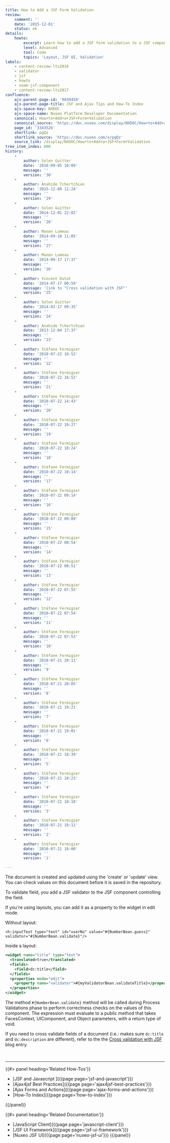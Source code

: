```yaml
---
title: How to Add a JSF Form Validation
review:
    comment: ''
    date: '2015-12-01'
    status: ok
details:
    howto:
        excerpt: Learn how to add a JSF form validation to a JSF component to validate a field.
        level: Advanced
        tool: Code
        topics: 'Layout, JSF UI, Validation'
labels:
    - content-review-lts2016
    - validator
    - jsf
    - howto
    - seam-jsf-component
    - content-review-lts2017
confluence:
    ajs-parent-page-id: '9830458'
    ajs-parent-page-title: JSF and Ajax Tips and How-To Index
    ajs-space-key: NXDOC
    ajs-space-name: Nuxeo Platform Developer Documentation
    canonical: How+to+Add+a+JSF+Form+Validation
    canonical_source: 'https://doc.nuxeo.com/display/NXDOC/How+to+Add+a+JSF+Form+Validation'
    page_id: '3343526'
    shortlink: pgQz
    shortlink_source: 'https://doc.nuxeo.com/x/pgQz'
    source_link: /display/NXDOC/How+to+Add+a+JSF+Form+Validation
tree_item_index: 800
history:
    - 
        author: Solen Guitter
        date: '2016-09-05 10:09'
        message: ''
        version: '30'
    - 
        author: Anahide Tchertchian
        date: '2015-12-08 11:24'
        message: ''
        version: '29'
    - 
        author: Solen Guitter
        date: '2014-12-01 22:02'
        message: ''
        version: '28'
    - 
        author: Manon Lumeau
        date: '2014-09-18 11:05'
        message: ''
        version: '27'
    - 
        author: Manon Lumeau
        date: '2014-09-17 17:37'
        message: ''
        version: '26'
    - 
        author: Vincent Dutat
        date: '2014-07-17 00:59'
        message: 'link to "Cross validation with JSF"'
        version: '25'
    - 
        author: Solen Guitter
        date: '2014-02-17 09:35'
        message: ''
        version: '24'
    - 
        author: Anahide Tchertchian
        date: '2013-12-04 17:37'
        message: ''
        version: '23'
    - 
        author: Stéfane Fermigier
        date: '2010-07-22 16:52'
        message: ''
        version: '22'
    - 
        author: Stéfane Fermigier
        date: '2010-07-22 16:52'
        message: ''
        version: '21'
    - 
        author: Stéfane Fermigier
        date: '2010-07-22 14:43'
        message: ''
        version: '20'
    - 
        author: Stéfane Fermigier
        date: '2010-07-22 10:27'
        message: ''
        version: '19'
    - 
        author: Stéfane Fermigier
        date: '2010-07-22 10:24'
        message: ''
        version: '18'
    - 
        author: Stéfane Fermigier
        date: '2010-07-22 10:14'
        message: ''
        version: '17'
    - 
        author: Stéfane Fermigier
        date: '2010-07-22 09:14'
        message: ''
        version: '16'
    - 
        author: Stéfane Fermigier
        date: '2010-07-22 09:09'
        message: ''
        version: '15'
    - 
        author: Stéfane Fermigier
        date: '2010-07-22 08:54'
        message: ''
        version: '14'
    - 
        author: Stéfane Fermigier
        date: '2010-07-22 08:51'
        message: ''
        version: '13'
    - 
        author: Stéfane Fermigier
        date: '2010-07-22 07:55'
        message: ''
        version: '12'
    - 
        author: Stéfane Fermigier
        date: '2010-07-22 07:54'
        message: ''
        version: '11'
    - 
        author: Stéfane Fermigier
        date: '2010-07-22 07:53'
        message: ''
        version: '10'
    - 
        author: Stéfane Fermigier
        date: '2010-07-21 20:11'
        message: ''
        version: '9'
    - 
        author: Stéfane Fermigier
        date: '2010-07-21 20:05'
        message: ''
        version: '8'
    - 
        author: Stéfane Fermigier
        date: '2010-07-21 19:21'
        message: ''
        version: '7'
    - 
        author: Stéfane Fermigier
        date: '2010-07-21 19:01'
        message: ''
        version: '6'
    - 
        author: Stéfane Fermigier
        date: '2010-07-21 18:39'
        message: ''
        version: '5'
    - 
        author: Stéfane Fermigier
        date: '2010-07-21 18:23'
        message: ''
        version: '4'
    - 
        author: Stéfane Fermigier
        date: '2010-07-21 18:18'
        message: ''
        version: '3'
    - 
        author: Stéfane Fermigier
        date: '2010-07-21 18:11'
        message: ''
        version: '2'
    - 
        author: Stéfane Fermigier
        date: '2010-07-21 18:00'
        message: ''
        version: '1'

---
```

The document is created and updated using the 'create' or 'update' view. You can check values on this document before it is saved in the repository.

To validate field, you add a JSF validator to the JSF component controlling the field.

If you're using layouts, you can add it as a property to the widget in edit mode.

Without layout:

```
<h:inputText type="text" id="userNo" value="#{NumberBean.guess}" validator="#{NumberBean.validate}"/>

```

Inside a layout:

```xml
<widget name="title" type="text">
  <translated>true</translated>
  <fields>
    <field>dc:title</field>
  </fields>
  <properties mode="edit">
    <property name="validator">#{myValidatorBean.validateTitle}</property>
  </properties>
</widget>

```

The method `#{NumberBean.validate}` method will be called during Process Validations phase to perform correctness checks on the values of this component. The expression must evaluate to a public method that takes FacesContext, UIComponent, and Object parameters, with a return type of void.

If you need to cross validate fields of a document (i.e.: makes sure `dc:title` and `dc:description` are different), refer to the the [Cross validation with JSF](http://blogs.nuxeo.com/development/2009/03/cross-validation-with-jsf/) blog entry.

&nbsp;

* * *

<div class="row" data-equalizer data-equalize-on="medium"><div class="column medium-6">{{#> panel heading='Related How-Tos'}}

- [JSF and Javascript ]({{page page='jsf-and-javascript'}})
- [Ajax4jsf Best Practices]({{page page='ajax4jsf-best-practices'}})
- [Ajax Forms and Actions]({{page page='ajax-forms-and-actions'}})
- [How-To Index]({{page page='how-to-index'}})

{{/panel}}</div><div class="column medium-6">{{#> panel heading='Related Documentation'}}

- [JavaScript Client]({{page page='javascript-client'}})
- [JSF UI Framework]({{page page='jsf-ui-framework'}})
- [Nuxeo JSF UI]({{page page='nuxeo-jsf-ui'}})
{{/panel}}</div></div>
